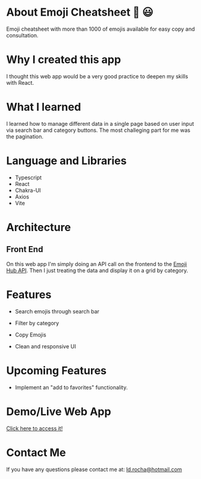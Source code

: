 # About Emoji Cheatsheet &#128640; &#128515;

Emoji cheatsheet with more than 1000 of emojis available for easy copy and consultation. 

# Why I created this app

I thought this web app would be a very good practice to deepen my skills with React. 

# What I learned

I learned how to manage different data in a single page based on user input via search bar and category buttons. The most challeging part for me was the pagination.


# Language and Libraries
* Typescript
* React
* Chakra-UI
* Axios
* Vite

# Architecture

## Front End

On this web app I'm simply doing an API call on the frontend to the [Emoji Hub API](https://github.com/cheatsnake/emojihub). Then I just treating the data and display it on a grid by category.


# Features

- Search emojis through search bar

- Filter by category

- Copy Emojis

- Clean and responsive UI


# Upcoming Features

* Implement an "add to favorites" functionality.

# Demo/Live Web App

[Click here to access it!](https://emoji-cheatsheet.vercel.app)

# Contact Me

If you have any questions please contact me at: ld.rocha@hotmail.com
